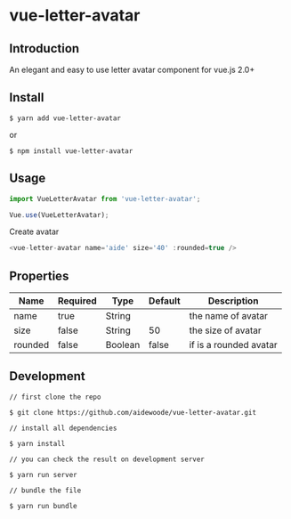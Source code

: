 # vue-letter-avatar

## Introduction
An elegant and easy to use letter avatar component for vue.js 2.0+

## Install
```shell
$ yarn add vue-letter-avatar
```

or

```shell
$ npm install vue-letter-avatar
```

## Usage

```js
import VueLetterAvatar from 'vue-letter-avatar';

Vue.use(VueLetterAvatar);
```

Create avatar
```js
<vue-letter-avatar name='aide' size='40' :rounded=true />

```

## Properties

| Name    | Required | Type    | Default | Description            |
| ---     | ---      | ---     | ---     | ---                    |
| name    | true     | String  |         | the name of avatar     |
| size    | false    | String  | 50      | the size of avatar    |
| rounded | false    | Boolean | false   | if is a rounded avatar |

## Development

```shell
// first clone the repo

$ git clone https://github.com/aidewoode/vue-letter-avatar.git

// install all dependencies

$ yarn install

// you can check the result on development server

$ yarn run server

// bundle the file

$ yarn run bundle
```
